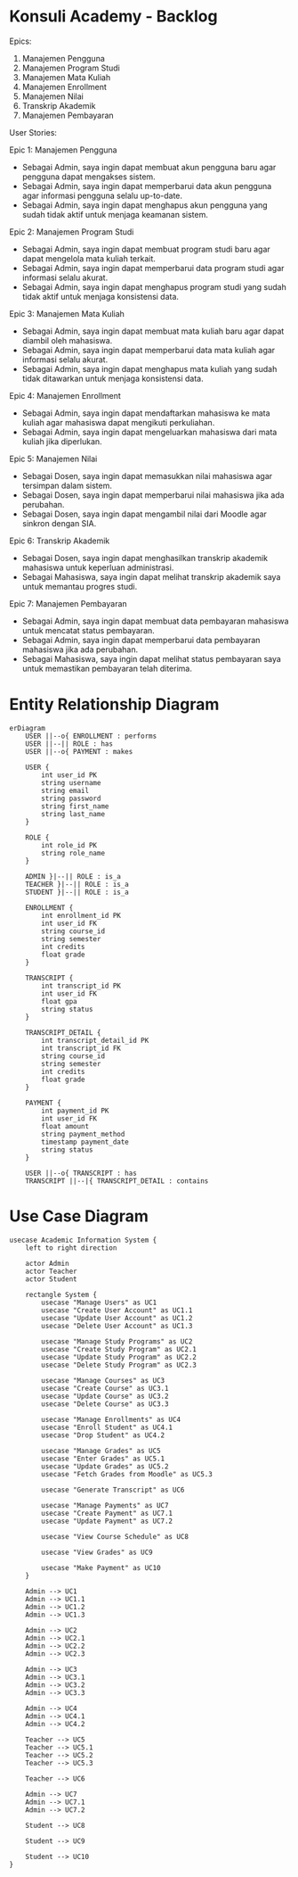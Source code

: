 # Konsuli Academy - Backlog

Epics:
1. Manajemen Pengguna
2. Manajemen Program Studi
3. Manajemen Mata Kuliah
4. Manajemen Enrollment
5. Manajemen Nilai
6. Transkrip Akademik
7. Manajemen Pembayaran

User Stories:

Epic 1: Manajemen Pengguna
- Sebagai Admin, saya ingin dapat membuat akun pengguna baru agar pengguna dapat mengakses sistem.
- Sebagai Admin, saya ingin dapat memperbarui data akun pengguna agar informasi pengguna selalu up-to-date.
- Sebagai Admin, saya ingin dapat menghapus akun pengguna yang sudah tidak aktif untuk menjaga keamanan sistem.

Epic 2: Manajemen Program Studi
- Sebagai Admin, saya ingin dapat membuat program studi baru agar dapat mengelola mata kuliah terkait.
- Sebagai Admin, saya ingin dapat memperbarui data program studi agar informasi selalu akurat.
- Sebagai Admin, saya ingin dapat menghapus program studi yang sudah tidak aktif untuk menjaga konsistensi data.

Epic 3: Manajemen Mata Kuliah
- Sebagai Admin, saya ingin dapat membuat mata kuliah baru agar dapat diambil oleh mahasiswa.
- Sebagai Admin, saya ingin dapat memperbarui data mata kuliah agar informasi selalu akurat.
- Sebagai Admin, saya ingin dapat menghapus mata kuliah yang sudah tidak ditawarkan untuk menjaga konsistensi data.

Epic 4: Manajemen Enrollment
- Sebagai Admin, saya ingin dapat mendaftarkan mahasiswa ke mata kuliah agar mahasiswa dapat mengikuti perkuliahan.
- Sebagai Admin, saya ingin dapat mengeluarkan mahasiswa dari mata kuliah jika diperlukan.

Epic 5: Manajemen Nilai
- Sebagai Dosen, saya ingin dapat memasukkan nilai mahasiswa agar tersimpan dalam sistem.
- Sebagai Dosen, saya ingin dapat memperbarui nilai mahasiswa jika ada perubahan.
- Sebagai Dosen, saya ingin dapat mengambil nilai dari Moodle agar sinkron dengan SIA.

Epic 6: Transkrip Akademik
- Sebagai Dosen, saya ingin dapat menghasilkan transkrip akademik mahasiswa untuk keperluan administrasi.
- Sebagai Mahasiswa, saya ingin dapat melihat transkrip akademik saya untuk memantau progres studi.

Epic 7: Manajemen Pembayaran
- Sebagai Admin, saya ingin dapat membuat data pembayaran mahasiswa untuk mencatat status pembayaran.
- Sebagai Admin, saya ingin dapat memperbarui data pembayaran mahasiswa jika ada perubahan.
- Sebagai Mahasiswa, saya ingin dapat melihat status pembayaran saya untuk memastikan pembayaran telah diterima.


# Entity Relationship Diagram
```
erDiagram
    USER ||--o{ ENROLLMENT : performs
    USER ||--|| ROLE : has
    USER ||--o{ PAYMENT : makes
    
    USER {
        int user_id PK
        string username
        string email
        string password
        string first_name
        string last_name
    }
    
    ROLE {
        int role_id PK
        string role_name
    }
    
    ADMIN }|--|| ROLE : is_a
    TEACHER }|--|| ROLE : is_a
    STUDENT }|--|| ROLE : is_a
    
    ENROLLMENT {
        int enrollment_id PK
        int user_id FK
        string course_id
        string semester
        int credits
        float grade
    }
    
    TRANSCRIPT {
        int transcript_id PK
        int user_id FK
        float gpa
        string status
    }
    
    TRANSCRIPT_DETAIL {
        int transcript_detail_id PK
        int transcript_id FK
        string course_id
        string semester
        int credits
        float grade
    }
    
    PAYMENT {
        int payment_id PK
        int user_id FK
        float amount
        string payment_method
        timestamp payment_date
        string status
    }
    
    USER ||--o{ TRANSCRIPT : has
    TRANSCRIPT ||--|{ TRANSCRIPT_DETAIL : contains
```
# Use Case Diagram
```
usecase Academic Information System {
    left to right direction

    actor Admin
    actor Teacher
    actor Student

    rectangle System {
        usecase "Manage Users" as UC1
        usecase "Create User Account" as UC1.1
        usecase "Update User Account" as UC1.2
        usecase "Delete User Account" as UC1.3

        usecase "Manage Study Programs" as UC2
        usecase "Create Study Program" as UC2.1
        usecase "Update Study Program" as UC2.2
        usecase "Delete Study Program" as UC2.3

        usecase "Manage Courses" as UC3
        usecase "Create Course" as UC3.1
        usecase "Update Course" as UC3.2
        usecase "Delete Course" as UC3.3

        usecase "Manage Enrollments" as UC4
        usecase "Enroll Student" as UC4.1
        usecase "Drop Student" as UC4.2

        usecase "Manage Grades" as UC5
        usecase "Enter Grades" as UC5.1
        usecase "Update Grades" as UC5.2
        usecase "Fetch Grades from Moodle" as UC5.3

        usecase "Generate Transcript" as UC6

        usecase "Manage Payments" as UC7
        usecase "Create Payment" as UC7.1
        usecase "Update Payment" as UC7.2

        usecase "View Course Schedule" as UC8

        usecase "View Grades" as UC9

        usecase "Make Payment" as UC10
    }

    Admin --> UC1
    Admin --> UC1.1
    Admin --> UC1.2
    Admin --> UC1.3

    Admin --> UC2
    Admin --> UC2.1
    Admin --> UC2.2
    Admin --> UC2.3

    Admin --> UC3
    Admin --> UC3.1
    Admin --> UC3.2
    Admin --> UC3.3

    Admin --> UC4
    Admin --> UC4.1
    Admin --> UC4.2

    Teacher --> UC5
    Teacher --> UC5.1
    Teacher --> UC5.2
    Teacher --> UC5.3

    Teacher --> UC6

    Admin --> UC7
    Admin --> UC7.1
    Admin --> UC7.2

    Student --> UC8

    Student --> UC9

    Student --> UC10
}


